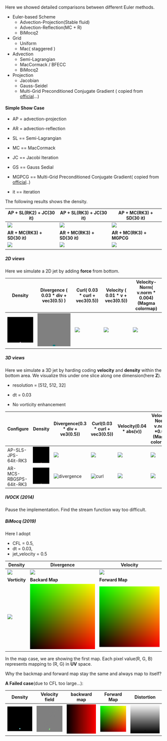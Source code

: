 Here we showed detailed comparisons between different Euler methods.

- Euler-based Scheme
  - Advection-Projection(Stable fluid)
  - Advection-Reflection(MC + R)
  - BiMocq2
- Grid
  - Uniform
  - Mac( staggered )
- Advection
  - Semi-Lagrangian
  - MacCormack / BFECC
  - BiMocq2
- Projection
  - Jacobian
  - Gauss-Seidel 
  - Multi-Grid Preconditioned Conjugate Gradient ( copied from [official](https://github.com/taichi-dev/taichi/blob/master/examples/mgpcg_advanced.py)...)



#### Simple Show Case

- AP = advection-projection

- AR = advection-reflection

- SL == Semi-Lagrangian

- MC == MacCormack

- JC == Jacobi Iteration

- GS == Gauss Sedial

- MGPCG == Multi-Grid Preconditioned Conjugate Gradient( copied from [official](https://github.com/taichi-dev/taichi/blob/master/examples/mgpcg_advanced.py)..)

- it == iteration



The following results shows the density.

| AP + SL(RK2) + JC(30 it)                 | AP + SL(RK3) + JC(30 it)                 | **AP + MC(RK3) + SD(30 it)**                |
| ---------------------------------------- | ---------------------------------------- | ------------------------------------------- |
| ![](../../results/proj-sl-jc-rk2.gif)    | ![](../../results/proj-sl-jc-rk3.gif)    | ![](../../results/proj-mc-sd-rk3.gif)       |
| **AR + MC(RK3) + SD(30 it)**             | **AR + MC(RK3) + SD(30 it)**             | **AR + MC(RK3) + MGPCG**                    |
| ![](../../results/reflect-sl-sd-rk3.gif) | ![](../../results/reflect-mc-sd-rk3.gif) | ![](../../results/reflect-mc-mgpcg-rk3.gif) |

##### 2D views

Here we simulate a 2D jet by adding **force** from bottom.

| Density                                                      | Divergence ( 0.03 * div + vec3(0.5) )                      | Curl( 0.03 * curl + vec3(0.5))                              | Velocity ( 0.01 * v + vec3(0.5))                         | Velocity-Norm( v.norm * 0.004) (Magma colormap)              |
| ------------------------------------------------------------ | ---------------------------------------------------------- | ----------------------------------------------------------- | -------------------------------------------------------- | ------------------------------------------------------------ |
| ![](../../results/AR-MCS-RBGGSPS-30it-RK3-Curl6.0/density.gif) | ![](../../results/AR-MCS-RBGGSPS-30it-RK3-Curl6.0/div.gif) | ![](../../results/AR-MCS-RBGGSPS-30it-RK3-Curl6.0/Curl.gif) | ![](../../results/AR-MCS-RBGGSPS-30it-RK3-Curl6.0/v.gif) | ![](../../results/AR-MCS-RBGGSPS-30it-RK3-Curl6.0/v_norm.gif) |

##### 3D views

Here we simulate a 3D jet by harding coding **velocity** and **density** within the bottom area. We visualize this under one slice along one dimension(here **Z**).

- resolution = [512, 512, 32]

- dt = 0.03
- No vorticity enhancement

| Configure              | Density                                                      | Divergence(0.3 * div + ve3(0.5))                             | Curl(0.03 * curl + vec3(0.5))                                | Velocity(0.04 * abs(v))                                      | Velocity-Norm( v.norm *0.02) (Magma colormap)                |
| ---------------------- | ------------------------------------------------------------ | ------------------------------------------------------------ | ------------------------------------------------------------ | ------------------------------------------------------------ | ------------------------------------------------------------ |
| AP-SLS-JPS-64it-RK3    | ![](../../results/3D/3D-512x512x32-AP-SLS-JPS-64it-RK3-curl0.0-dt-0.03/density-1.0.gif) | ![](../../results/3D/3D-512x512x32-AP-SLS-JPS-64it-RK3-curl0.0-dt-0.03/div.gif) | ![](../../results/3D/3D-512x512x32-AP-SLS-JPS-64it-RK3-curl0.0-dt-0.03/curl.gif) | ![](../../results/3D/3D-512x512x32-AP-SLS-JPS-64it-RK3-curl0.0-dt-0.03/velocity.gif) | ![](../../results/3D/3D-512x512x32-AP-SLS-JPS-64it-RK3-curl0.0-dt-0.03/velocity-norm.gif) |
| AR-MCS-RBGSPS-64it-RK3 | ![density](../../results/3D/3D-512x512x32-AR-MCS-RBGSPS-64it-RK3-curl0.0-dt-0.03/density-1.0.gif) | ![divergence](../../results/3D/3D-512x512x32-AR-MCS-RBGSPS-64it-RK3-curl0.0-dt-0.03/divergence.gif) | ![curl](../../results/3D/3D-512x512x32-AR-MCS-RBGSPS-64it-RK3-curl0.0-dt-0.03/curl.gif) | ![](../../results/3D/3D-512x512x32-AR-MCS-RBGSPS-64it-RK3-curl0.0-dt-0.03/velocity.gif) | ![](../../results/3D/3D-512x512x32-AR-MCS-RBGSPS-64it-RK3-curl0.0-dt-0.03/velocity-norm.gif) |



##### IVOCK (2014)

Pause the implementation. Find the stream function way too difficult.



##### BiMocq (2019)

Here I adopt

- CFL = 0.5, 
- dt = 0.03, 
- jet_velocity = 0.5

| Density                             | Divergence                         | Velocity                           |
| ----------------------------------- | ---------------------------------- | ---------------------------------- |
| ![](../../results/BiMocq/jet/rho.gif)  | ![](../../results/BiMocq/jet/div.gif) | ![](../../results/BiMocq/jet/vel.gif) |
| **Vorticity**                       | **Backard Map**                    | **Forward** **Map**                |
| ![](../../results/BiMocq/jet/curl.gif) | ![](../../results/BiMocq/jet/BM.png)  | ![](../../results/BiMocq/jet/BM.png)  |

In the map case, we are showing the first map. Each pixel value(R, G, B) represents mapping to (R, G)  in **UV** space.

Why the backmap and forward map stay the same and always map to itself?

**A Failed case**(due to CFL too large...): 

| Density                                          | Velocity field                                           | backward map                                | Forward Map                                 | Distortion                                     |
| ------------------------------------------------ | -------------------------------------------------------- | ------------------------------------------- | ------------------------------------------- | ---------------------------------------------- |
| ![](../../results/BiMocq/failed/failed_density.gif) | ![](../../results/BiMocq/failed/bimocq_failed_velocity.gif) | ![](../../results/BiMocq/failed/failed_BM.gif) | ![](../../results/BiMocq/failed/failed_FM.gif) | ![](../../results/BiMocq/failed/failed_dstrt.gif) |

